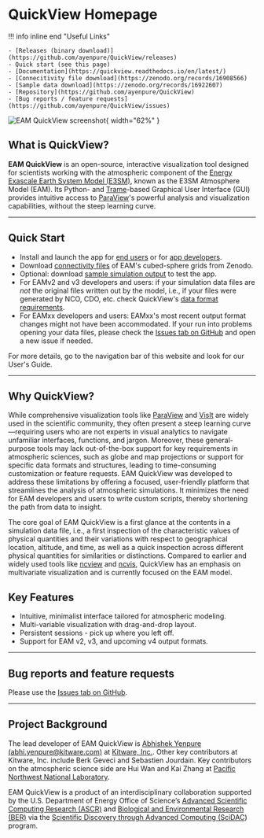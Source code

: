 # QuickView Homepage


!!! info inline end "Useful Links"

    - [Releases (binary download)](https://github.com/ayenpure/QuickView/releases)
    - Quick start (see this page)
    - [Documentation](https://quickview.readthedocs.io/en/latest/)
    - [Connecitivity file download](https://zenodo.org/records/16908566)
    - [Sample data download](https://zenodo.org/records/16922607)
    - [Repository](https://github.com/ayenpure/QuickView)
    - [Bug reports / feature requests](https://github.com/ayenpure/QuickView/issues)

![EAM QuickView screenshot](images/eam_quickview_full.png){ width="62%" }

## What is QuickView?

**EAM QuickView** is an open-source, interactive visualization tool
designed for scientists working with the atmospheric component of the
[Energy Exascale Earth System Model (E3SM)](https://e3sm.org/),
known as the E3SM Atmosphere Model (EAM).
Its Python- and [Trame](https://www.kitware.com/trame/)-based
Graphical User Interface (GUI) provides
intuitive access to [ParaView](https://www.paraview.org/)'s
powerful analysis and visualization capabilities, without the steep learning curve.

---
## Quick Start

- Install and launch the app for [end users](setup/for_end_users.md)
  or for [app developers](setup/for_app_developers.md).
- Download [connectivity files](https://doi.org/10.5281/zenodo.16908566)
  of EAM's cubed-sphere grids from Zenodo.
- Optional: download [sample simulation output](https://zenodo.org/records/16922607)
  to test the app.
- For EAMv2 and v3 developers and users: if your simulation data files
  are *not* the original files written out by the model,
  i.e., if your files were generated by NCO, CDO, etc.
  check QuickView's [data format requirements](userguide/data_requirements.md).
- For EAMxx developers and users: EAMxx's most recent output format
  changes might not have been accommodated. If your run into problems
  opening your data files, please check the
  [Issues tab on GitHub](https://github.com/ayenpure/QuickView/issues) and
  open a new issue if needed.

For more details, go to the navigation bar of this website and look for
our User's Guide.

---
## Why QuickView?

While comprehensive visualization tools like
[ParaView](https://www.paraview.org/) and
[VisIt](https://visit-dav.github.io/visit-website/index.html) are widely used in
the scientific community, they often present a steep learning curve—requiring
users who are not experts in visual analytics
to navigate unfamiliar interfaces, functions, and jargon. Moreover, these
general-purpose tools may lack out-of-the-box support for key requirements in
atmospheric sciences, such as globe and map projections or support for specific
data formats and structures, leading to time-consuming customization or feature
requests. EAM QuickView was developed to address these limitations by offering a
focused, user-friendly platform that streamlines the analysis of atmospheric
simulations. It minimizes the need for EAM developers and users to write custom
scripts, thereby shortening the path from data to insight.

The core goal of EAM QuickView is a first glance at the contents in a simulation
data file, i.e., a first inspection of the characteristic values of
physical quantities and their variations
with respect to geographical location, altitude, and time,
as well as a quick inspection across different physical quantities
for similarities or distinctions.
Compared to earlier and widely used tools like
[ncview](https://cirrus.ucsd.edu/ncview/) and
[ncvis](https://github.com/SEATStandards/ncvis), QuickView has an emphasis on
multivariate visualization and is currently focused on the EAM model.

## Key Features

- Intuitive, minimalist interface tailored for atmospheric modeling.
- Multi-variable visualization with drag-and-drop layout.
- Persistent sessions - pick up where you left off.
- Support for EAM v2, v3, and upcoming v4 output formats.


---
## Bug reports and feature requests

Please use the [Issues tab on GitHub](https://github.com/ayenpure/QuickView/issues).

---
## Project Background 

The lead developer of EAM QuickView is
[Abhishek Yenpure (abhi.yenpure@kitware.com)](https://www.kitware.com/abhishek-yenpure/)
at [Kitware, Inc.](https://www.kitware.com/). Other key contributors at Kitware, Inc.
include Berk Geveci and Sebastien Jourdain.
Key contributors on the atmospheric science side are Hui Wan and Kai Zhang at
[Pacific Northwest National Laboratory](https://www.pnnl.gov/atmospheric-climate-and-earth-sciences-division).

EAM QuickView is a product of an interdisciplinary collaboration supported by
the U.S. Department of Energy Office of Science’s
[Advanced Scientific Computing Research (ASCR)](https://www.energy.gov/science/ascr/advanced-scientific-computing-research)
and
[Biological and Environmental Research (BER)](https://www.energy.gov/science/ber/biological-and-environmental-research)
via the
[Scientific Discovery through Advanced Computing (SciDAC](https://www.scidac.gov/))
program.
